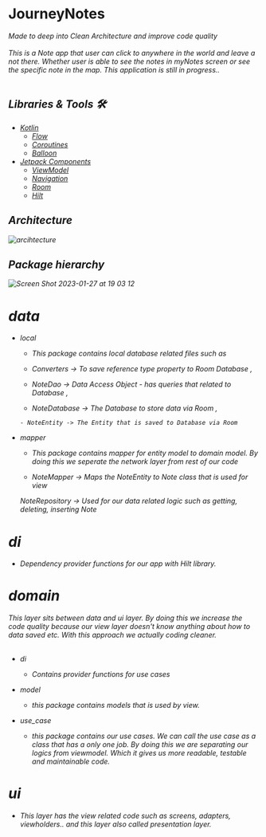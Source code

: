 
# JourneyNotes
<i>Made to deep into Clean Architecture and improve code quality<i>
<br><br>
This is a Note app that user can click to anywhere in the world and leave a not there. 
Whether user is able to see the notes in myNotes screen or see the specific note in the map. 
This application is still in progress..
<br><br>

## Libraries & Tools 🛠️
- [Kotlin](https://kotlinlang.org/docs/home.html)
  - [Flow](https://developer.android.com/kotlin/flow)
  - [Coroutines](https://developer.android.com/kotlin/coroutines)
  - [Balloon](https://github.com/skydoves/Balloon)
- [Jetpack Components](https://developer.android.com/jetpack)
    - [ViewModel](https://developer.android.com/topic/libraries/architecture/viewmodel)
    - [Navigation](https://developer.android.com/guide/navigation/navigation-getting-started)
    - [Room](https://developer.android.com/training/data-storage/room)
    - [Hilt](https://developer.android.com/training/dependency-injection)
    
## Architecture 
![arcihtecture](https://user-images.githubusercontent.com/109312197/215129481-dfbec2d9-8932-48eb-a0a0-fa04f53326d2.png)

## Package hierarchy
![Screen Shot 2023-01-27 at 19 03 12](https://user-images.githubusercontent.com/109312197/215132642-a2d588b1-74ac-4c2b-8e27-a4ae0b878751.png)

# data
 - local
    
   - This package contains local database related files such as 
        
    -    Converters -> To save reference type property to Room Database ,
        
     -   NoteDao -> Data Access Object - has queries that related to Database ,
        
      -  NoteDatabase -> The Database to store data via Room ,
        
       - NoteEntity -> The Entity that is saved to Database via Room
        
- mapper
	- This package contains mapper for entity model to domain model. By doing this we seperate the network layer from rest of our code
        
	 - NoteMapper -> Maps the NoteEntity to Note class that is used for view
        
    NoteRepository -> Used for our data related logic such as getting, deleting, inserting Note 

# di
   - Dependency provider functions for our app with Hilt library.

# domain
This layer sits between data and ui layer. By doing this we increase the code quality because our view layer doesn't know anything about how to data saved etc. With this approach we actually coding cleaner.  <br><br>
    
- di 
	- Contains provider functions for use cases
                
 - model
   - this package contains models that is used by view.
            
  - use_case
	   - this package contains our use cases. We can call the use case as a class that has a only one job. By doing this we are separating our logics from viewmodel. Which it gives us more readable, testable and maintainable code.

# ui
- This layer has the view related code such as screens, adapters, viewholders.. and this layer also called presentation layer. 

            
